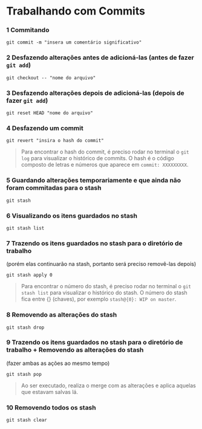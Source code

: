 # Trabalhando com Commits

### **1 Commitando**

`git commit -m "insera um comentário significativo"`

### **2 Desfazendo alterações antes de adicioná-las (antes de fazer `git add`)**

`git checkout -- "nome do arquivo"`

### **3 Desfazendo alterações depois de adicioná-las (depois de fazer `git add`)**

`git reset HEAD "nome do arquivo"`

### **4 Desfazendo um commit**

`git revert "insira o hash do commit"`

> Para encontrar o hash do commit, é preciso rodar no terminal o `git log` para visualizar o histórico de commits.
> O hash é o código composto de letras e números que aparece em `commit: XXXXXXXXX`.

### **5 Guardando alterações temporariamente e que ainda não foram commitadas para o stash**

`git stash`

### **6 Visualizando os itens guardados no stash**

`git stash list`

### **7 Trazendo os itens guardados no stash para o diretório de trabalho**
(porém elas continuarão na stash, portanto será preciso removê-las depois)

`git stash apply 0`

> Para encontrar o número do stash, é preciso rodar no terminal o `git stash list` para visualizar o histórico do stash.
> O número do stash fica entre {} (chaves), por exemplo `stash@{0}: WIP on master`.

### **8 Removendo as alterações do stash**

`git stash drop`

### **9 Trazendo os itens guardados no stash para o diretório de trabalho + Removendo as alterações do stash**
(fazer ambas as ações ao mesmo tempo)

`git stash pop`

> Ao ser executado, realiza o merge com as alterações e aplica aquelas que estavam salvas lá.

### **10 Removendo todos os stash**

`git stash clear`